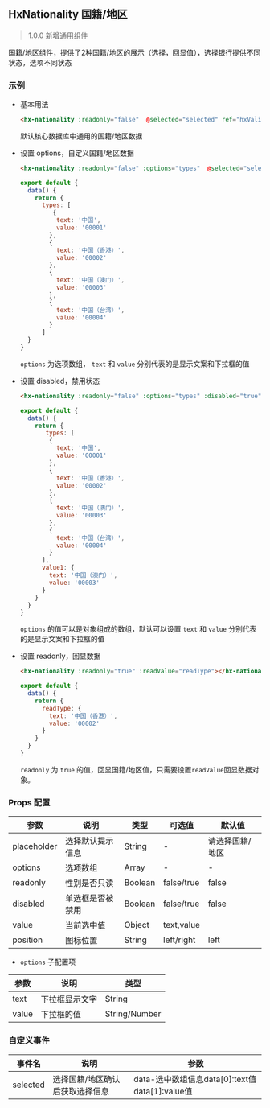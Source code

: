## HxNationality 国籍/地区

> 1.0.0 新增通用组件

国籍/地区组件，提供了2种国籍/地区的展示（选择，回显值），选择银行提供不同状态，选项不同状态

### 示例

- 基本用法

  ```html
  <hx-nationality :readonly="false"  @selected="selected" ref="hxValidate"></hx-nationality>
  ```

  默认核心数据库中通用的国籍/地区数据

- 设置 options，自定义国籍/地区数据

  ```html
  <hx-nationality :readonly="false" :options="types"  @selected="selected" ref="hxValidate"></hx-nationality>
  ```
  ```js
  export default {
    data() {
      return {
        types: [
           {
            text: '中国',
            value: '00001'
          },
          {
            text: '中国（香港）',
            value: '00002'
          },
          {
            text: '中国（澳门）',
            value: '00003'
          },
          {
            text: '中国（台湾）',
            value: '00004'
          }
        ]
    }
  }
  ```

  `options` 为选项数组， `text` 和 `value` 分别代表的是显示文案和下拉框的值

- 设置 disabled，禁用状态

  ```html
  <hx-nationality :readonly="false" :options="types" :disabled="true" :value="value1"></hx-nationality>
  ```
  ```js
  export default {
    data() {
      return {
         types: [
          {
            text: '中国',
            value: '00001'
          },
          {
            text: '中国（香港）',
            value: '00002'
          },
          {
            text: '中国（澳门）',
            value: '00003'
          },
          {
            text: '中国（台湾）',
            value: '00004'
          }
        ],
        value1: {
          text: '中国（澳门）',
          value: '00003'
        }
      }
    }
  }
  ```

  `options` 的值可以是对象组成的数组，默认可以设置 `text` 和 `value` 分别代表的是显示文案和下拉框的值

- 设置 readonly，回显数据

  ```html
  <hx-nationality :readonly="true" :readValue="readType"></hx-nationality>
  ```
  ```js
  export default {
    data() {
      return {
        readType: {
          text: '中国（香港）',
          value: '00002'
        }
      }
    }
  }
  ```

  `readonly` 为 `true` 的值，回显国籍/地区值，只需要设置`readValue`回显数据对象。
  
### Props 配置

| 参数 | 说明 | 类型 | 可选值 | 默认值 |
| - | - | - | - | - |
| placeholder | 选择默认提示信息 | String | - | 请选择国籍/地区 |
| options | 选项数组 | Array | - | - |
| readonly | 性别是否只读 | Boolean | false/true | false |
| disabled | 单选框是否被禁用 | Boolean | false/true | false |
| value | 当前选中值 | Object | text,value |  |
| position | 图标位置 | String | left/right | left |

* `options` 子配置项

| 参数 | 说明 | 类型 |
| - | - | - |
| text | 下拉框显示文字 | String |
| value | 下拉框的值 | String/Number |

### 自定义事件

| 事件名 | 说明 | 参数 |
| - | - | - |
| selected | 选择国籍/地区确认后获取选择信息 | data-选中数组信息data[0]:text值 data[1]:value值 |